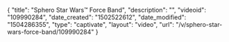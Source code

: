 {
    "title": "Sphero Star Wars&trade; Force Band",
    "description": "",
    "videoid": "109990284",
    "date_created": "1502522612",
    "date_modified": "1504286355",
    "type": "captivate",
    "layout": "video",
    "url": "\/v\/sphero-star-wars-force-band\/109990284"
}